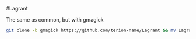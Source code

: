 #Lagrant

The same as common, but with gmagick

```bash
git clone -b gmagick https://github.com/terion-name/Lagrant && mv Lagrant/* ./ && rm -r -f Lagrant && vagrant up
```
